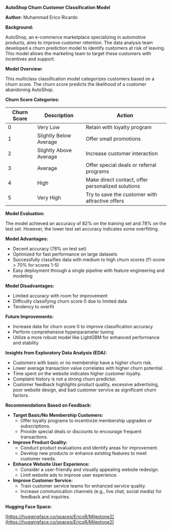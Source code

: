 **AutoShop Churn Customer Classification Model**

**Author:** Muhammad Erico Ricardo

**Background:**

AutoShop, an e-commerce marketplace specializing in automotive products, aims to improve customer retention. The data analysis team developed a churn prediction model to identify customers at risk of leaving. This model allows the marketing team to target these customers with incentives and support.

**Model Overview:**

This multiclass classification model categorizes customers based on a churn score. The churn score predicts the likelihood of a customer abandoning AutoShop.

**Churn Score Categories:**

| Churn Score | Description | Action |
|---|---|---|
| 0 | Very Low | Retain with loyalty program |
| 1 | Slightly Below Average | Offer small promotions |
| 2 | Slightly Above Average | Increase customer interaction |
| 3 | Average | Offer special deals or referral programs |
| 4 | High | Make direct contact, offer personalized solutions |
| 5 | Very High | Try to save the customer with attractive offers |

**Model Evaluation:**

The model achieved an accuracy of 82% on the training set and 78% on the test set. However, the lower test set accuracy indicates some overfitting.

**Model Advantages:**

* Decent accuracy (78% on test set)
* Optimized for fast performance on large datasets
* Successfully classifies data with medium to high churn scores (f1-score > 70% for scores 1-5)
* Easy deployment through a single pipeline with feature engineering and modeling

**Model Disadvantages:**

* Limited accuracy with room for improvement
* Difficulty classifying churn score 0 due to limited data
* Tendency to overfit

**Future Improvements:**

* Increase data for churn score 0 to improve classification accuracy
* Perform comprehensive hyperparameter tuning
* Utilize a more robust model like LightGBM for enhanced performance and stability

**Insights from Exploratory Data Analysis (EDA):**

* Customers with basic or no membership have a higher churn risk.
* Lower average transaction value correlates with higher churn potential.
* Time spent on the website indicates higher customer loyalty.
* Complaint history is not a strong churn predictor.
* Customer feedback highlights product quality, excessive advertising, poor website design, and bad customer service as significant churn factors.

**Recommendations Based on Feedback:**

* **Target Basic/No Membership Customers:**
    * Offer loyalty programs to incentivize membership upgrades or subscriptions.
    * Provide special deals or discounts to encourage frequent transactions.
* **Improve Product Quality:**
    * Conduct product evaluations and identify areas for improvement.
    * Develop new products or enhance existing features to meet customer needs.
* **Enhance Website User Experience:**
    * Consider a user-friendly and visually appealing website redesign.
    * Limit website ads to improve user experience.
* **Improve Customer Service:**
    * Train customer service teams for enhanced service quality.
    * Increase communication channels (e.g., live chat, social media) for feedback and inquiries.

**Hugging Face Space:**

[https://huggingface.co/spaces/EricoR/Milestone2](https://huggingface.co/spaces/EricoR/Milestone2)
